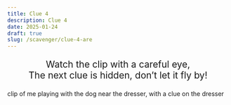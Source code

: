 ```yaml
---
title: Clue 4
description: Clue 4
date: 2025-01-24
draft: true
slug: /scavenger/clue-4-are
---
```


<div style="text-align: center; font-size: 1.5em;">

Watch the clip with a careful eye, <br>
The next clue is hidden, don’t let it fly by! <br>

</div>

clip of me playing with the dog near the dresser, with a clue on the dresser
